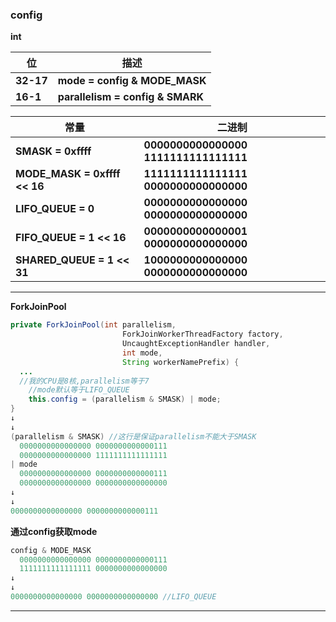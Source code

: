 ### config

**int**

| **位**    | **描述**                         |
| --------- | -------------------------------- |
| **32-17** | **mode = config & MODE_MASK**    |
| **16-1**  | **parallelism = config & SMARK** |

| 常量                         | **二进制**                            |
| ---------------------------- | ------------------------------------- |
| **SMASK = 0xffff**           | **0000000000000000 1111111111111111** |
| **MODE_MASK = 0xffff << 16** | **1111111111111111 0000000000000000** |
| **LIFO_QUEUE = 0**           | **0000000000000000 0000000000000000** |
| **FIFO_QUEUE = 1 << 16**     | **0000000000000001 0000000000000000** |
| **SHARED_QUEUE = 1 << 31**   | **1000000000000000 0000000000000000** |

---

**ForkJoinPool**

```java
private ForkJoinPool(int parallelism,
                         ForkJoinWorkerThreadFactory factory,
                         UncaughtExceptionHandler handler,
                         int mode,
                         String workerNamePrefix) {
  ...
  //我的CPU是8核,parallelism等于7
	//mode默认等于LIFO_QUEUE
	this.config = (parallelism & SMASK) | mode;
}
↓
↓
(parallelism & SMASK) //这行是保证parallelism不能大于SMASK
  0000000000000000 0000000000000111
  0000000000000000 1111111111111111
| mode
  0000000000000000 0000000000000111
  0000000000000000 0000000000000000
↓
↓
0000000000000000 0000000000000111
```

**通过config获取mode**

```java
config & MODE_MASK
  0000000000000000 0000000000000111
  1111111111111111 0000000000000000
↓
↓
0000000000000000 0000000000000000 //LIFO_QUEUE
```

---



